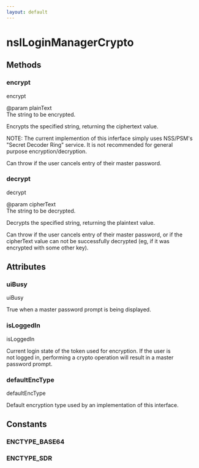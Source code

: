 ```yaml
---
layout: default
---
```


# nsILoginManagerCrypto #

## Methods ##

### encrypt ###
  
encrypt  
  
@param plainText  
       The string to be encrypted.  
  
Encrypts the specified string, returning the ciphertext value.  
  
NOTE: The current implemention of this inferface simply uses NSS/PSM's  
"Secret Decoder Ring" service. It is not recommended for general  
purpose encryption/decryption.  
  
Can throw if the user cancels entry of their master password.  
  

### decrypt ###
  
decrypt  
  
@param cipherText  
       The string to be decrypted.  
  
Decrypts the specified string, returning the plaintext value.  
  
Can throw if the user cancels entry of their master password, or if the  
cipherText value can not be successfully decrypted (eg, if it was  
encrypted with some other key).  
  

## Attributes ##

### uiBusy ###
  
uiBusy  
  
True when a master password prompt is being displayed.  
  

### isLoggedIn ###
  
isLoggedIn  
  
Current login state of the token used for encryption. If the user is  
not logged in, performing a crypto operation will result in a master  
password prompt.  
  

### defaultEncType ###
  
defaultEncType  
  
Default encryption type used by an implementation of this interface.  
  

## Constants ##

### ENCTYPE_BASE64 ###

### ENCTYPE_SDR ###
